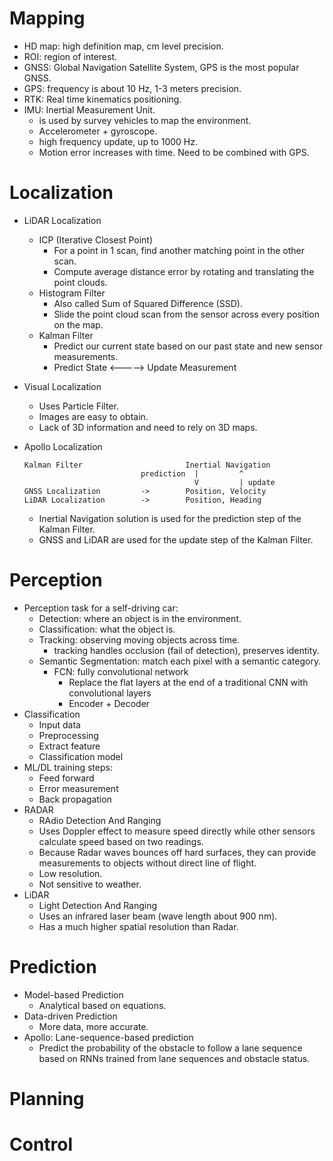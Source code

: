 # Mapping
- HD map: high definition map, cm level precision.
- ROI: region of interest.
- GNSS: Global Navigation Satellite System, GPS is the most popular GNSS.
- GPS: frequency is about 10 Hz, 1-3 meters precision.
- RTK: Real time kinematics positioning.
- IMU: Inertial Measurement Unit.
    - is used by survey vehicles to map the environment.
    - Accelerometer + gyroscope.
    - high frequency update, up to 1000 Hz.
    - Motion error increases with time. Need to be combined with GPS.

# Localization
- LiDAR Localization
    - ICP (Iterative Closest Point)
        - For a point in 1 scan, find another matching point in the other scan.
        - Compute average distance error by rotating and translating the point clouds.
    - Histogram Filter
        - Also called Sum of Squared Difference (SSD).
        - Slide the point cloud scan from the sensor across every position on the map.
    - Kalman Filter
        - Predict our current state based on our past state and new sensor measurements.
        - Predict State     <----->    Update Measurement
- Visual Localization
    - Uses Particle Filter.
    - Images are easy to obtain.
    - Lack of 3D information and need to rely on 3D maps.
- Apollo Localization

    ```
    Kalman Filter                       Inertial Navigation  
                              prediction  |         ^  
                                          V         | update
    GNSS Localization         ->        Position, Velocity  
    LiDAR Localization        ->        Position, Heading
    ```
    - Inertial Navigation solution is used for the prediction step of the Kalman Filter.
    - GNSS and LiDAR are used for the update step of the Kalman Filter.

# Perception
- Perception task for a self-driving car:
    - Detection: where an object is in the environment.
    - Classification: what the object is.
    - Tracking: observing moving objects across time.
        - tracking handles occlusion (fail of detection), preserves identity.
    - Semantic Segmentation: match each pixel with a semantic category.
        - FCN: fully convolutional network
            - Replace the flat layers at the end of a traditional CNN with convolutional layers
            - Encoder + Decoder
- Classification
    - Input data
    - Preprocessing
    - Extract feature
    - Classification model
- ML/DL training steps:
    - Feed forward
    - Error measurement
    - Back propagation
- RADAR
    - RAdio Detection And Ranging
    - Uses Doppler effect to measure speed directly while other sensors calculate
     speed based on two readings.
    - Because Radar waves bounces off hard surfaces, they can provide measurements
     to objects without direct line of flight.
    - Low resolution.
    - Not sensitive to weather.
- LiDAR
    - Light Detection And Ranging
    - Uses an infrared laser beam (wave length about 900 nm).
    - Has a much higher spatial resolution than Radar.

# Prediction
- Model-based Prediction
    - Analytical based on equations.
- Data-driven Prediction
    - More data, more accurate.
- Apollo: Lane-sequence-based prediction
    - Predict the probability of the obstacle to follow a lane sequence based on
    RNNs trained from lane sequences and obstacle status.

# Planning

# Control
